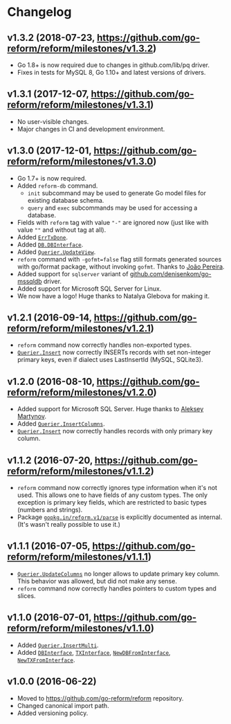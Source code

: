 # Changelog

## v1.3.2 (2018-07-23, https://github.com/go-reform/reform/milestones/v1.3.2)

* Go 1.8+ is now required due to changes in github.com/lib/pq driver.
* Fixes in tests for MySQL 8, Go 1.10+ and latest versions of drivers.

## v1.3.1 (2017-12-07, https://github.com/go-reform/reform/milestones/v1.3.1)

* No user-visible changes.
* Major changes in CI and development environment.

## v1.3.0 (2017-12-01, https://github.com/go-reform/reform/milestones/v1.3.0)

* Go 1.7+ is now required.
* Added `reform-db` command.
  * `init` subcommand may be used to generate Go model files for existing database schema.
  * `query` and `exec` subcommands may be used for accessing a database.
* Fields with `reform` tag with value `"-"` are ignored now (just like with value `""` and without tag at all).
* Added [`ErrTxDone`](https://godoc.org/gopkg.in/reform.v1#pkg-variables).
* Added [`DB.DBInterface`](https://godoc.org/gopkg.in/reform.v1#DB.DBInterface).
* Added [`Querier.UpdateView`](https://godoc.org/gopkg.in/reform.v1#Querier.UpdateView).
* `reform` command with `-gofmt=false` flag still formats generated sources with go/format package, without invoking `gofmt`.
  Thanks to [João Pereira](https://github.com/joaodrp).
* Added support for `sqlserver` variant of [github.com/denisenkom/go-mssqldb](https://github.com/denisenkom/go-mssqldb) driver.
* Added support for Microsoft SQL Server for Linux.
* We now have a logo! Huge thanks to Natalya Glebova for making it.

## v1.2.1 (2016-09-14, https://github.com/go-reform/reform/milestones/v1.2.1)

* `reform` command now correctly handles non-exported types.
* [`Querier.Insert`](https://godoc.org/gopkg.in/reform.v1#Querier.Insert) now correctly INSERTs records with set
  non-integer primary keys, even if dialect uses LastInsertId (MySQL, SQLite3).

## v1.2.0 (2016-08-10, https://github.com/go-reform/reform/milestones/v1.2.0)

* Added support for Microsoft SQL Server. Huge thanks to [Aleksey Martynov](https://github.com/AlekseyMartynov).
* Added [`Querier.InsertColumns`](https://godoc.org/gopkg.in/reform.v1#Querier.InsertColumns).
* [`Querier.Insert`](https://godoc.org/gopkg.in/reform.v1#Querier.Insert) now correctly handles records with only primary key column.

## v1.1.2 (2016-07-20, https://github.com/go-reform/reform/milestones/v1.1.2)

* `reform` command now correctly ignores type information when it's not used.
  This allows one to have fields of any custom types. The only exception is primary key fields,
  which are restricted to basic types (numbers and strings).
* Package [`gopkg.in/reform.v1/parse`](https://godoc.org/gopkg.in/reform.v1/parse) is explicitly documented as internal.
  (It's wasn't really possible to use it.)

## v1.1.1 (2016-07-05, https://github.com/go-reform/reform/milestones/v1.1.1)

* [`Querier.UpdateColumns`](https://godoc.org/gopkg.in/reform.v1#Querier.UpdateColumns) no longer allows to update
  primary key column. This behavior was allowed, but did not make any sense.
* `reform` command now correctly handles pointers to custom types and slices.

## v1.1.0 (2016-07-01, https://github.com/go-reform/reform/milestones/v1.1.0)

* Added [`Querier.InsertMulti`](https://godoc.org/gopkg.in/reform.v1#Querier.InsertMulti).
* Added [`DBInterface`](https://godoc.org/gopkg.in/reform.v1#DBInterface),
  [`TXInterface`](https://godoc.org/gopkg.in/reform.v1#TXInterface),
  [`NewDBFromInterface`](https://godoc.org/gopkg.in/reform.v1#NewDBFromInterface),
  [`NewTXFromInterface`](https://godoc.org/gopkg.in/reform.v1#NewTXFromInterface).

## v1.0.0 (2016-06-22)

* Moved to https://github.com/go-reform/reform repository.
* Changed canonical import path.
* Added versioning policy.
